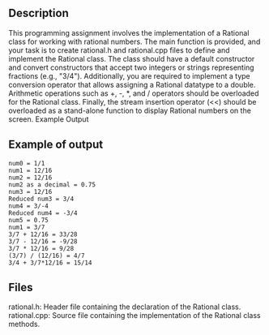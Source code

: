 ## Description
This programming assignment involves the implementation of a Rational class for working with rational numbers. The main function is provided, and your task is to create rational.h and rational.cpp files to define and implement the Rational class. The class should have a default constructor and convert constructors that accept two integers or strings representing fractions (e.g., "3/4"). Additionally, you are required to implement a type conversion operator that allows assigning a Rational datatype to a double. Arithmetic operations such as +, -, *, and / operators should be overloaded for the Rational class. Finally, the stream insertion operator (<<) should be overloaded as a stand-alone function to display Rational numbers on the screen.
Example Output

## Example of output

```
num0 = 1/1
num1 = 12/16
num2 = 12/16
num2 as a decimal = 0.75
num3 = 12/16
Reduced num3 = 3/4
num4 = 3/-4
Reduced num4 = -3/4
num5 = 0.75
num1 = 3/7
3/7 + 12/16 = 33/28
3/7 - 12/16 = -9/28
3/7 * 12/16 = 9/28
(3/7) / (12/16) = 4/7
3/4 + 3/7*12/16 = 15/14
```

## Files
rational.h: Header file containing the declaration of the Rational class.
rational.cpp: Source file containing the implementation of the Rational class methods.

